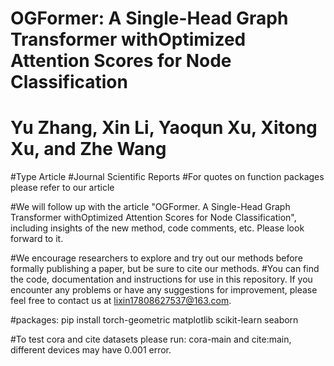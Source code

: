 # OGFormer: A Single-Head Graph Transformer withOptimized Attention Scores for Node Classification
# Yu Zhang, Xin Li, Yaoqun Xu, Xitong Xu, and Zhe Wang
#Type Article
#Journal Scientific Reports
#For quotes on function packages please refer to our article

#We will follow up with the article "OGFormer. A Single-Head Graph Transformer withOptimized Attention Scores for Node Classification", including insights of the new method, code comments, etc. Please look forward to it.

#We encourage researchers to explore and try out our methods before formally publishing a paper, but be sure to cite our methods. 
#You can find the code, documentation and instructions for use in this repository. If you encounter any problems or have any suggestions for improvement, please feel free to contact us at lixin17808627537@163.com.


#packages: pip install torch-geometric matplotlib scikit-learn seaborn

#To test cora and cite datasets please run: cora-main and cite:main, different devices may have 0.001 error.


